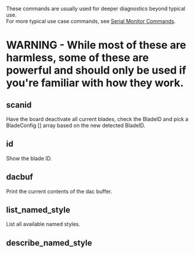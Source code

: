These commands are usually used for deeper diagnostics beyond typical use.  
For more typical use case commands, see [Serial Monitor Commands](Serial-Monitor-Commands.md).  
# WARNING - While most of these are harmless, some of these are powerful and should only be used if you're familiar with how they work. 


##  scanid

Have the board deactivate all current blades, check the BladeID and pick a BladeConfig [] array based on the new detected BladeID.

## id

Show the blade ID. 

## dacbuf

Print the current contents of the dac buffer.

## list_named_style

List all available named styles.

## describe_named_style <style>

Show what arguments a style requires.

## amp on/off

Turn amplifier on or off.

## booster on/off

Turn 5V booster on or off.

## make_default_console

Make this connection the default connection (if using something other than Arduino Serial monitor, like a TTL->USB interface)


## malloc

Show how much dynamic memory is allocated.

##  whatison

Shows all the wav players, whether they are currently on or off, and what is loaded into each of them.

# **BLADES:**

### **SimpleBlade:**     
## blade on/off
Turn simple blade on off.
## state
Displays if SimpleBlade is on or off.
<br/>  
The following requires ENABLE_FASTLED defined:    
## blade on/off
Turn apa102 blade on off.  
<br/>
The following requires ENABLE_WS2811 defined:   
## blade on/off
Turn ws2811 blade on off. 
<br/> 
The following requires ENABLE_DEVELOPER_COMMANDS defined:    
## state
Displays if WS2811 is on or off
<br/>
<br/>
*NOTE* - The following commands only work if  
`#define DISABLE_DIAGNOSTIC_COMMANDS` in _NOT_ active in the config.h file. 

## monitor <topic>

Toggle extra debug printouts. Topic is one of: swings, gyro, samples, touch, battery, pwm, clash, temp, strokes, serial, fusion, variation

## volumes

Prints volumes of sounds currently occupying wav players.

## buffered

Prints buffering of sounds currently occupying wav players.

## get_ble_config

Show BLE PIN

## top

Prints statistics about how often things are running and how much cpu they are using. If something is slow, start by running this command a few times and see if something sticks out at you.

<br/>
<br/>
*NOTE* - The following commands only work if  
`#define ENABLE_DEVELOPER_COMMANDS` _IS_ active in the config.h file. 

## say _ARG_
Test error messages. See following ARGs list:  
    - bfd "Error in font directory"  
    - bof "Font directory not found"  
    - ftl "Font directory too long"  
    - sd "SD card not found"  
    - bb "Error in blade array"  
    - bp "Error in preset array"  
    - lb "Low battery"  
## talkie <hexdata>
Play talkie from hex string. rate = 25.

## talkie_slow
rate = 25  

## talkie12
rate = 12   

## talkie15
rate = 15  

